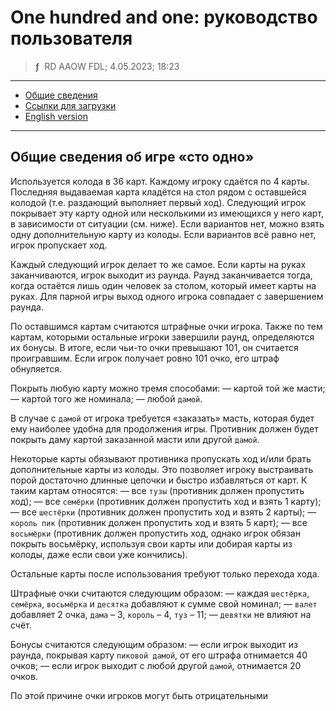 # One hundred and one: руководство пользователя
> **ƒ** &nbsp;RD AAOW FDL; 4.05.2023; 18:23

---

- [Общие сведения](#section)
- [Ссылки для загрузки](https://adslbarxatov.github.io/DPArray/ru#one-hundred-and-one)
- [English version](https://adslbarxatov.github.io/OneHundredOne)

---

## Общие сведения об игре «сто одно»

Используется колода в 36 карт. Каждому игроку сдаётся по 4 карты. Последняя выдаваемая карта кладётся
на стол рядом с оставшейся колодой (т.е. раздающий выполняет первый ход). Следующий игрок покрывает
эту карту одной или несколькими из имеющихся у него карт, в зависимости от ситуации (см. ниже).
Если вариантов нет, можно взять одну дополнительную карту из колоды. Если вариантов всё равно нет,
игрок пропускает ход.

Каждый следующий игрок делает то же самое. Если карты на руках заканчиваются, игрок выходит из раунда.
Раунд заканчивается тогда, когда остаётся лишь один человек за столом, который имеет карты на руках.
Для парной игры выход одного игрока совпадает с завершением раунда.

По оставшимся картам считаются штрафные очки игрока. Также по тем картам, которыми остальные игроки
завершили раунд, определяются их бонусы. В итоге, если чьи-то очки превышают 101, он считается проигравшим.
Если игрок получает ровно 101 очко, его штраф обнуляется.

Покрыть любую карту можно тремя способами:
— картой той же масти;
— картой того же номинала;
— любой `дамой`.

В случае с `дамой` от игрока требуется «заказать» масть, которая будет ему наиболее удобна для продолжения
игры. Противник должен будет покрыть даму картой заказанной масти или другой `дамой`.

Некоторые карты обязывают противника пропускать ход и/или брать дополнительные карты из колоды. Это позволяет
игроку выстраивать порой достаточно длинные цепочки и быстро избавляться от карт. К таким картам относятся:
— все `тузы` (противник должен пропустить ход);
— все `семёрки` (противник должен пропустить ход и взять 1 карту);
— все `шестёрки` (противник должен пропустить ход и взять 2 карты);
— `король пик` (противник должен пропустить ход и взять 5 карт);
— все `восьмёрки` (противник должен пропустить ход, однако игрок обязан покрыть восьмёрку, используя свои карты
или добирая карты из колоды, даже если свои уже кончились).

Остальные карты после использования требуют только перехода хода.

Штрафные очки считаются следующим образом:
— каждая `шестёрка`, `семёрка`, `восьмёрка` и `десятка` добавляют к сумме свой номинал;
— `валет` добавляет 2 очка, `дама` – 3, `король` – 4, `туз` – 11;
— `девятки` не влияют на счёт.

Бонусы считаются следующим образом:
— если игрок выходит из раунда, покрывая карту `пиковой дамой`, от его штрафа отнимается 40 очков;
— если игрок выходит с любой другой `дамой`, отнимается 20 очков.

По этой причине очки игроков могут быть отрицательными
